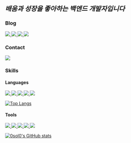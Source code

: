 *배움과 성장을 좋아하는 백엔드 개발자입니다*
---

### Blog

<!--
<a href="https://proximal-cicada-e86.notion.site/OutPut-c285ac99ed754c8d990a7be4badf5cff" target="_blank">
  <img src="https://img.shields.io/badge/Notion-FFF6d6?style=flat-square&logo=Notion&logoColor=black&logoWidth=15"/>
</a>
-->

<a href="https://solcoding.tistory.com/" target="_blank">
  <img src="https://img.shields.io/badge/Tistory-F5F5F5?style=flat-square&logo=Tistory&logoColor=black&logoWidth=15"/>
</a>

<a href="https://velog.io/@0sol0" target="_blank">
  <img src="https://img.shields.io/badge/Velog-20C997?style=flat-square&logo=Velog&logoColor=white&logoWidth=15"/>
</a>

<a href="https://github.com/0sol0" target="_blank">
  <img src="https://img.shields.io/badge/GitHub-181717?style=flat-square&logo=GitHub&logoColor=white&logoWidth=15"/>
</a>

<a href="https://0sol0.github.io/" target="_blank">
  <img src="https://img.shields.io/badge/Blog-87CEEB?style=flat-square&logo=appveyor&logoColor=white&logoWidth=15"/>
</a>

### Contact
<a href="" target="_blank">
  <img src="https://img.shields.io/badge/Gmail-jdsmy1004@gmail.com-gray?style=flat-square&logo=Gmail&logoColor=white&logoWidth=15&labelColor=EA4335"/>
</a>

<!--
<a href="" target="_blank">
  <img src="https://img.shields.io/badge/Instagram-E4405F?style=flat-square&logo=Instagram&logoColor=white&logoWidth=15&labelColor=E4405F"/>
</a>

<a href="" target="_blank">
  <img src="https://img.shields.io/badge/Facebook-1877F2?style=flat-square&logo=Facebook&logoColor=white&logoWidth=15&labelColor=1877F2"/>
</a>

<a href="" target="_blank">
  <img src="https://img.shields.io/badge/Twitter-1DA1F2?style=flat-square&logo=Twitter&logoColor=white&logoWidth=15&labelColor=1DA1F2"/>
</a>
-->

### Skills

#### Languages
<a href="" target="_blank">
  <img src="https://img.shields.io/badge/HTML-E34F26?style=flat-square&logo=HTML5&logoColor=white&logoWidth=15"/>
</a>

<a href="" target="_blank">
  <img src="https://img.shields.io/badge/CSS-1572B6?style=flat-square&logo=CSS3&logoColor=white&logoWidth=15"/>
</a>

<a href="" target="_blank">
  <img src="https://img.shields.io/badge/JavaScript-F7DF1E?style=flat-square&logo=JavaScript&logoColor=white&logoWidth=15"/>
</a>

<a href="" target="_blank">
  <img src="https://img.shields.io/badge/Python-3776AB?style=flat-square&logo=Python&logoColor=white&logoWidth=15"/>
</a>

<a href="" target="_blank">
  <img src="https://img.shields.io/badge/Django-092E20?style=flat-square&logo=Django&logoColor=white&logoWidth=15"/>
</a>

[![Top Langs](https://github-readme-stats.vercel.app/api/top-langs/?username=0sol0&hide=powershell,Batchfile&layout=compact)](https://github.com/0sol0/github-readme-stats)

#### Tools
<a href="" target="_blank">
  <img src="https://img.shields.io/badge/Git-F05032?style=flat-square&logo=Git&logoColor=white&logoWidth=15"/>
</a>

<a href="" target="_blank">
  <img src="https://img.shields.io/badge/GitHub-181717?style=flat-square&logo=GitHub&logoColor=white&logoWidth=15"/>
</a>

<a href="" target="_blank">
  <img src="https://img.shields.io/badge/Amazon AWS-232F3E?style=flat-square&logo=Amazon AWS&logoColor=white&logoWidth=15"/>
</a>

<a href="" target="_blank">
  <img src="https://img.shields.io/badge/Amazon EC2-FF9900?style=flat-square&logo=Amazon EC2&logoColor=white&logoWidth=15"/>
</a>

<a href="" target="_blank">
  <img src="https://img.shields.io/badge/Docker-2496ED?style=flat-square&logo=Docker&logoColor=white&logoWidth=15"/>
</a>

[![0sol0's GitHub stats](https://github-readme-stats.vercel.app/api?username=0sol0&hide=contribs&show_icons=true)](https://github.com/0sol0/github-readme-stats)

<!--
### New Repositories
[![Readme Card](https://github-readme-stats.vercel.app/api/pin/?username=0sol0&repo=AI_Counseling_B)](https://github.com/0sol0/AI_Counseling_B)
[![Readme Card](https://github-readme-stats.vercel.app/api/pin/?username=0sol0&repo=AI_Counseling_F)](https://github.com/0sol0/AI_Counseling_F)
-->
